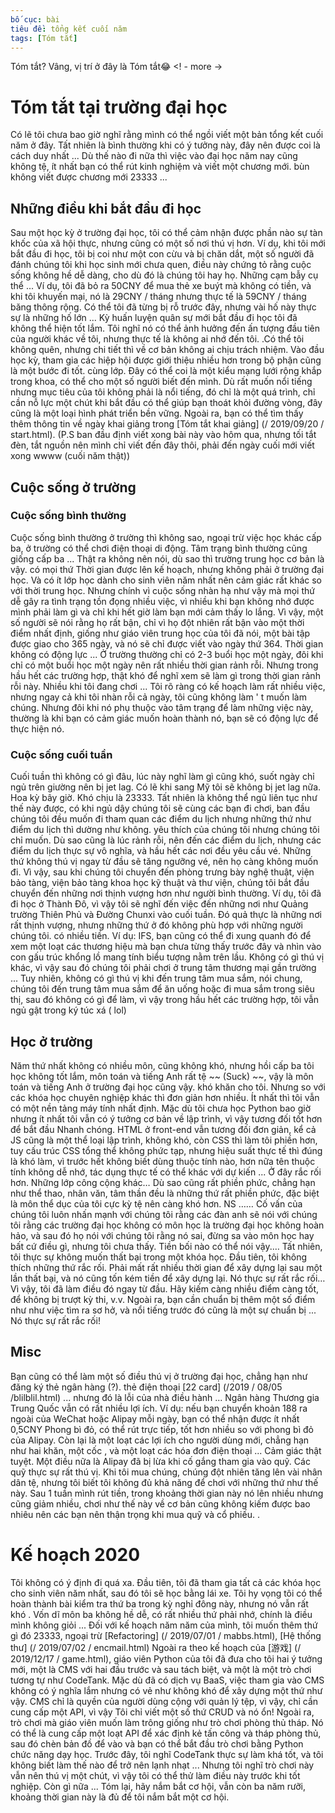 ```yaml
---
bố cục: bài
tiêu đề: tổng kết cuối năm
tags: [Tóm tắt]
---
```


Tóm tắt? Vâng, vị trí ở đây là Tóm tắt😂 <! - more ->

# Tóm tắt tại trường đại học
Có lẽ tôi chưa bao giờ nghĩ rằng mình có thể ngồi viết một bản tổng kết cuối năm ở đây. Tất nhiên là bình thường khi có ý tưởng này, đây nên được coi là cách duy nhất ...
Dù thế nào đi nữa thì việc vào đại học năm nay cũng không tệ, ít nhất bạn có thể rút kinh nghiệm và viết một chương mới. bùn không viết được chương mới 23333 ...
## Những điều khi bắt đầu đi học
Sau một học kỳ ở trường đại học, tôi có thể cảm nhận được phần nào sự tàn khốc của xã hội thực, nhưng cũng có một số nơi thú vị hơn. Ví dụ, khi tôi mới bắt đầu đi học, tôi bị coi như một con cừu và bị chăn dắt, một số người đã đánh chúng tôi khi học sinh mới chưa quen, điều này chứng tỏ rằng cuộc sống không hề dễ dàng, cho dù đó là chúng tôi hay họ.
Những cạm bẫy cụ thể ... Ví dụ, tôi đã bỏ ra 50CNY để mua thẻ xe buýt mà không có tiền, và khi tôi khuyến mại, nó là 29CNY / tháng nhưng thực tế là 59CNY / tháng băng thông rộng. Có thể tôi đã từng bị rỗ trước đây, nhưng vài hố này thực sự là những hố lớn ...
Kỳ huấn luyện quân sự mới bắt đầu đi học tôi đã không thể hiện tốt lắm. Tôi nghĩ nó có thể ảnh hưởng đến ấn tượng đầu tiên của người khác về tôi, nhưng thực tế là không ai nhớ đến tôi. .Có thể tôi không quên, nhưng chi tiết thì về cơ bản không ai chịu trách nhiệm.
Vào đầu học kỳ, tham gia các hiệp hội được giới thiệu nhiều hơn trong bộ phận cũng là một bước đi tốt. cùng lớp. Đây có thể coi là một kiểu mạng lưới rộng khắp trong khoa, có thể cho một số người biết đến mình.
Dù rất muốn nổi tiếng nhưng mục tiêu của tôi không phải là nổi tiếng, đó chỉ là một quá trình, chỉ cần nỗ lực một chút khi bắt đầu có thể giúp bạn thoát khỏi đường vòng, đây cũng là một loại hình phát triển bền vững.
Ngoài ra, bạn có thể tìm thấy thêm thông tin về ngày khai giảng trong [Tóm tắt khai giảng] (/ 2019/09/20 / start.html).
(P.S ban đầu định viết xong bài này vào hôm qua, nhưng tối tắt đèn, tắt nguồn nên mình chỉ viết đến đây thôi, phải đến ngày cuối mới viết xong wwww (cuối năm thật))
## Cuộc sống ở trường
### Cuộc sống bình thường
Cuộc sống bình thường ở trường thì không sao, ngoại trừ việc học khác cấp ba, ở trường có thể chơi điện thoại di động. Tâm trạng bình thường cũng giống cấp ba ... Thật ra không nên nói, dù sao thì trường trung học cơ bản là vậy. có mọi thứ Thời gian được lên kế hoạch, nhưng không phải ở trường đại học. Và có ít lớp học dành cho sinh viên năm nhất nên cảm giác rất khác so với thời trung học.
Nhưng chính vì cuộc sống nhàn hạ như vậy mà mọi thứ dễ gây ra tình trạng tồn đọng nhiều việc, vì nhiều khi bạn không nhớ được mình phải làm gì và chỉ khi hết giờ làm bạn mới cảm thấy lo lắng. Vì vậy, một số người sẽ nói rằng họ rất bận, chỉ vì họ đột nhiên rất bận vào một thời điểm nhất định, giống như giáo viên trung học của tôi đã nói, một bài tập được giao cho 365 ngày, và nó sẽ chỉ được viết vào ngày thứ 364. Thời gian không có động lực ...
Ở trường thường chỉ có 2-3 buổi học một ngày, đôi khi chỉ có một buổi học một ngày nên rất nhiều thời gian rảnh rỗi. Nhưng trong hầu hết các trường hợp, thật khó để nghĩ xem sẽ làm gì trong thời gian rảnh rỗi này. Nhiều khi tôi đang chơi ... Tôi rõ ràng có kế hoạch làm rất nhiều việc, nhưng ngay cả khi tôi nhàn rỗi cả ngày, tôi cũng không làm ' t muốn làm chúng. Nhưng đôi khi nó phụ thuộc vào tâm trạng để làm những việc này, thường là khi bạn có cảm giác muốn hoàn thành nó, bạn sẽ có động lực để thực hiện nó.
### Cuộc sống cuối tuần
Cuối tuần thì không có gì đâu, lúc này nghĩ làm gì cũng khó, suốt ngày chỉ ngủ trên giường nên bị jet lag. Có lẽ khi sang Mỹ tôi sẽ không bị jet lag nữa. Hoa kỳ bây giờ. Khó chịu là 23333.
Tất nhiên là không thể ngủ liên tục như thế này được, có khi ngủ dậy chúng tôi sẽ cùng các bạn đi chơi, ban đầu chúng tôi đều muốn đi tham quan các điểm du lịch nhưng những thứ như điểm du lịch thì dường như không. yêu thích của chúng tôi nhưng chúng tôi chỉ muốn. Dù sao cũng là lúc rảnh rỗi, nên đến các điểm du lịch, nhưng các điểm du lịch thực sự vô nghĩa, và hầu hết các nơi đều yêu cầu vé. Những thứ không thú vị ngay từ đầu sẽ tăng ngưỡng vé, nên họ càng không muốn đi.
Vì vậy, sau khi chúng tôi chuyển đến phòng trưng bày nghệ thuật, viện bảo tàng, viện bảo tàng khoa học kỹ thuật và thư viện, chúng tôi bắt đầu chuyển đến những nơi thịnh vượng hơn như người bình thường.
Ví dụ, tôi đã đi học ở Thành Đô, vì vậy tôi sẽ nghĩ đến việc đến những nơi như Quảng trường Thiên Phủ và Đường Chunxi vào cuối tuần. Đó quả thực là những nơi rất thịnh vượng, nhưng những thứ ở đó không phù hợp với những người chúng tôi. có nhiều tiền. Ví dụ: IFS, bạn cũng có thể đi xung quanh đó để xem một loạt các thương hiệu mà bạn chưa từng thấy trước đây và nhìn vào con gấu trúc khổng lồ mang tính biểu tượng nằm trên lầu. Không có gì thú vị khác, vì vậy sau đó chúng tôi phải chơi ở trung tâm thương mại gần trường ...
Tuy nhiên, không có gì thú vị khi đến trung tâm mua sắm, nói chung, chúng tôi đến trung tâm mua sắm để ăn uống hoặc đi mua sắm trong siêu thị, sau đó không có gì để làm, vì vậy trong hầu hết các trường hợp, tôi vẫn ngủ gật trong ký túc xá ( lol)
## Học ở trường
Năm thứ nhất không có nhiều môn, cũng không khó, nhưng hồi cấp ba tôi học không tốt lắm, môn toán và tiếng Anh rất tệ ~~ (Suck) ~~, vậy là môn toán và tiếng Anh ở trường đại học cũng vậy. khó khăn cho tôi.
Nhưng so với các khóa học chuyên nghiệp khác thì đơn giản hơn nhiều. Ít nhất thì tôi vẫn có một nền tảng máy tính nhất định. Mặc dù tôi chưa học Python bao giờ nhưng ít nhất tôi vẫn có ý tưởng cơ bản về lập trình, vì vậy tương đối tốt hơn để bắt đầu Nhanh chóng. HTML ở front-end vẫn tương đối đơn giản, kể cả JS cũng là một thể loại lập trình, không khó, còn CSS thì làm tôi phiền hơn, tuy cấu trúc CSS tổng thể không phức tạp, nhưng hiệu suất thực tế thì đúng là khó làm, vì trước hết không biết dùng thuộc tính nào, hơn nữa tên thuộc tính không dễ nhớ, tác dụng thực tế có thể khác với dự kiến ​​... Ở đây rắc rối hơn.
Những lớp công cộng khác… Dù sao cũng rất phiền phức, chẳng hạn như thể thao, nhân văn, tâm thần đều là những thứ rất phiền phức, đặc biệt là môn thể dục của tôi cực kỳ tệ nên càng khó hơn. NS ……
Cố vấn của chúng tôi luôn nhấn mạnh với chúng tôi rằng các đàn anh sẽ nói với chúng tôi rằng các trường đại học không có môn học là trường đại học không hoàn hảo, và sau đó họ nói với chúng tôi rằng nó sai, đừng sa vào môn học hay bất cứ điều gì, nhưng tôi chưa thấy. Tiền bối nào có thể nói vậy.… Tất nhiên, tôi thực sự không muốn thất bại trong một khóa học. Đầu tiên, tôi không thích những thứ rắc rối. Phải mất rất nhiều thời gian để xây dựng lại sau một lần thất bại, và nó cũng tốn kém tiền để xây dựng lại. Nó thực sự rất rắc rối… Vì vậy, tôi đã làm điều đó ngay từ đầu. Hãy kiếm càng nhiều điểm càng tốt, để không bị trượt kỳ thi, v.v. Ngoài ra, bạn cần chuẩn bị thêm một số điểm như như việc tìm ra sơ hở, và nổi tiếng trước đó cũng là một sự chuẩn bị ... Nó thực sự rất rắc rối!
## Misc
Bạn cũng có thể làm một số điều thú vị ở trường đại học, chẳng hạn như đăng ký thẻ ngân hàng (?). thẻ điện thoại [22 card] (/2019 / 08/05 /blilblil.html) ... nhưng đó là lỗi của nhà điều hành ... Ngân hàng Thương gia Trung Quốc vẫn có rất nhiều lợi ích. Ví dụ: nếu bạn chuyển khoản 188 ra ngoài của WeChat hoặc Alipay mỗi ngày, bạn có thể nhận được ít nhất 0,5CNY Phong bì đỏ, có thể rút trực tiếp, tốt hơn nhiều so với phong bì đỏ của Alipay. Còn lại là một loạt các lợi ích cho người dùng mới, chẳng hạn như hai khăn, một cốc , và một loạt các hóa đơn điện thoại ... Cảm giác thật tuyệt.
Một điều nữa là Alipay đã bị lừa khi cố gắng tham gia vào quỹ. Các quỹ thực sự rất thú vị. Khi tôi mua chúng, chúng đột nhiên tăng lên vài nhân dân tệ, nhưng tôi biết tôi không đủ khả năng để chơi với những thứ như thế này. Sau 1 tuần mình rút tiền, trong khoảng thời gian này nó lên nhiều nhưng cũng giảm nhiều, chơi như thế này về cơ bản cũng không kiếm được bao nhiêu nên các bạn nên thận trọng khi mua quỹ và cổ phiếu. .

# Kế hoạch 2020
Tôi không có ý định đi quá xa. Đầu tiên, tôi đã tham gia tất cả các khóa học cho sinh viên năm nhất, sau đó tôi sẽ học bằng lái xe. Tôi hy vọng tôi có thể hoàn thành bài kiểm tra thứ ba trong kỳ nghỉ đông này, nhưng nó vẫn rất khó . Vốn dĩ môn ba không hề dễ, có rất nhiều thứ phải nhớ, chính là điều mình không giỏi ...
Đối với kế hoạch năm năm của mình, tôi muốn thêm thứ gì đó 23333, ngoại trừ [Refactoring] (/ 2019/07/01 / mabbs.html), [Hệ thống thư] (/ 2019/07/02 / encmail.html) Ngoài ra theo kế hoạch của [游戏] (/ 2019/12/17 / game.html), giáo viên Python của tôi đã đưa cho tôi hai ý tưởng mới, một là CMS với hai đầu trước và sau tách biệt, và một là một trò chơi tương tự như CodeTank.
Mặc dù đã có dịch vụ BaaS, việc tham gia vào CMS không có ý nghĩa lắm nhưng có vẻ như không khó để xây dựng một thứ như vậy. CMS chỉ là quyền của người dùng cộng với quản lý tệp, vì vậy, chỉ cần cung cấp một API, vì vậy Tôi chỉ viết một số thứ CRUD và nó ổn!
Ngoài ra, trò chơi mà giáo viên muốn làm trông giống như trò chơi phòng thủ tháp. Nó có thể là cung cấp một loạt API để xác định kẻ tấn công và tháp phòng thủ, sau đó chèn bản đồ để vào và bạn có thể bắt đầu trò chơi bằng Python chức năng dạy học. Trước đây, tôi nghĩ CodeTank thực sự làm khá tốt, và tôi không biết làm thế nào để trở nên lạnh nhạt ... Nhưng tôi nghĩ trò chơi này vẫn nên thú vị một chút, vì vậy tôi có thể thử làm điều này trước khi tốt nghiệp.
Còn gì nữa ... Tóm lại, hãy nắm bắt cơ hội, vẫn còn ba năm rưỡi, khoảng thời gian này là đủ để tôi nắm bắt một cơ hội.
